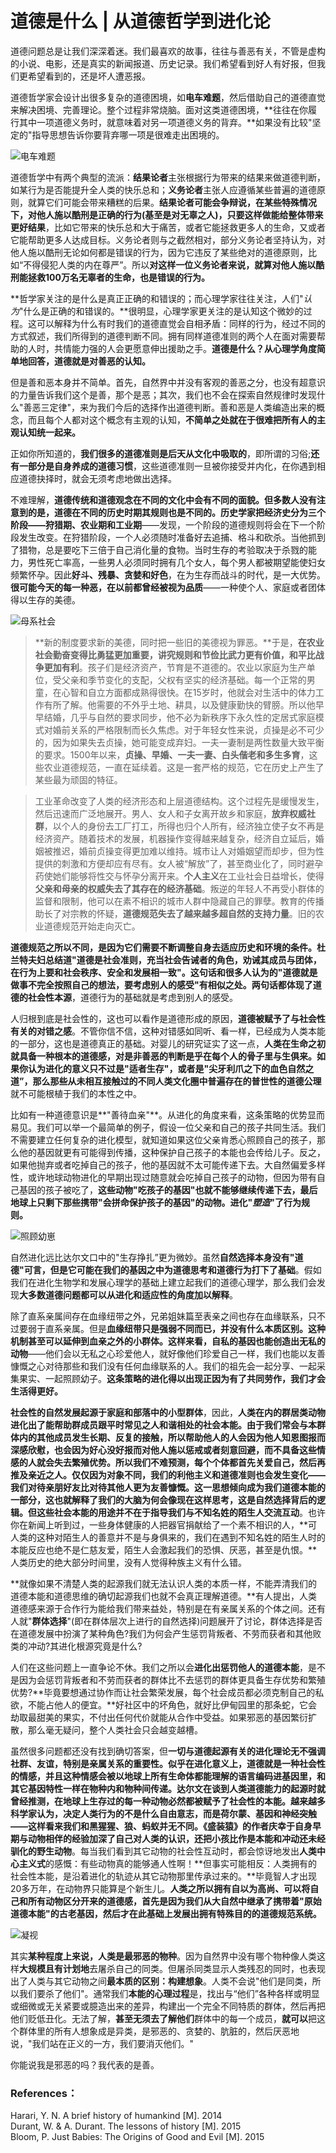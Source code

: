 # 道德是什么 | 从道德哲学到进化论

道德问题总是让我们深深着迷。我们最喜欢的故事，往往与善恶有关，不管是虚构的小说、电影，还是真实的新闻报道、历史记录。我们希望看到好人有好报，但我们更希望看到的，还是坏人遭恶报。

道德哲学家会设计出很多复杂的道德困境，如**电车难题**，然后借助自己的道德直觉来解决困境、完善理论。整个过程非常烧脑。面对这类道德困境，**往往在你履行其中一项道德义务时，就意味着对另一项道德义务的背弃。**如果没有比较"坚定的"指导思想告诉你要背弃哪一项是很难走出困境的。

![电车难题](https://github.com/GUANGWEIYU/notes/images/1.png)

道德哲学中有两个典型的流派：**结果论者**主张根据行为带来的结果来做道德判断，如某行为是否能提升全人类的快乐总和；**义务论者**主张人应遵循某些普遍的道德原则，就算它们可能会带来糟糕的后果。**结果论者可能会争辩说，在某些特殊情况下，对他人施以酷刑是正确的行为(基至是对无辜之人)，只要这样做能给整体带来更好结果**，比如它带来的快乐总和大于痛苦，或者它能拯救更多人的生命，又或者它能帮助更多人达成目标。义务论者则与之截然相对，部分义务论者坚持认为，对他人施以酷刑无论如何都是错误的行为，因为它违反了某些绝对的道德原则，比如“不得侵犯人类的内在尊严”。所以**对这样一位义务论者来说，就算对他人施以酷刑能拯救100万名无辜者的生命，也是错误的行为。**

**哲学家关注的是什么是真正正确的和错误的；而心理学家往往关注，人们"*认为*"什么是正确的和错误的。**很明显，心理学家更关注的是认知这个微妙的过程。这可以解释为什么有时我们的道德直觉会自相矛盾：同样的行为，经过不同的方式叙述，我们所得到的道德判断不同。拥有同样道德准则的两个人在面对需要帮助的人时，共情能力强的人会更愿意伸出援助之手。**道德是什么？从心理学角度简单地回答，道德就是对善恶的认知。**

但是善和恶本身并不简单。首先，自然界中并没有客观的善恶之分，也没有超意识的力量告诉我们这个是善，那个是恶；其次，我们也不会在探索自然规律时发现什么"善恶三定律"，来为我们今后的选择作出道德判断。善和恶是人类编造出来的概念，而且每个人都对这个概念有主观的认知，**不简单之处就在于很难把所有人的主观认知统一起来。**

正如你所知道的，**我们很多的道德准则是后天从文化中吸取的**，即所谓的习俗;**还有一部分是自身养成的道德习惯**，这些道德准则一旦被你接受并内化，在你遇到相应道德抉择时，就会无须考虑地做出选择。

不难理解，**道德传统和道德观念在不同的文化中会有不同的面貌。**但多数人没有注意到的是，**道德在不同的历史时期其规则也是不同的**。历史学家把经济史分为三个阶段——**狩猎期**、**农业期**和**工业期**——发现，一个阶段的道德规则将会在下一个阶段发生改变。在狩猎阶段，一个人必须随时准备好去追捕、格斗和砍杀。当他抓到了猎物，总是要吃下三倍于自己消化量的食物。当时生存的考验取决于杀戮的能力，男性死亡率高，一些男人必须同时拥有几个女人，每个男人都被期望能使妇女频繁怀孕。因此**好斗、残暴、贪婪和好色**，在为生存而战斗的时代，是一大优势。**很可能今天的每一种恶，在以前都曾经被视为品质**——一种使个人、家庭或者团体得以生存的美德。

![母系社会](https://github.com/GUANGWEIYU/notes/images/2.png)

> **新的制度要求新的美德，同时把一些旧的美德视为罪恶。**于是，**在农业社会勤奋变得比勇猛更加重要，讲究规则和节俭比武力更有价值，和平比战争更加有利**。孩子们是经济资产，节育是不道德的。农业以家庭为生产单位，受父亲和季节变化的支配，父权有坚实的经济基础。每一个正常的男童，在心智和自立方面都成熟得很快。在15岁时，他就会对生活中的体力工作有所了解。他需要的不外乎土地、耕具，以及健康勤快的臂膀。所以他早早结婚，几乎与自然的要求同步，他不必为新秩序下永久性的定居式家庭模式对婚前关系的严格限制而长久焦虑。对于年轻女性来说，贞操是必不可少的，因为如果失去贞操，她可能变成弃妇。一夫一妻制是两性数量大致平衡的要求。1500年以来，**贞操、早婚、一夫一妻、白头偕老和多生多育**，这些农业道德规范，一直在延续着。这是一套严格的规范，它在历史上产生了某些最为顽固的特征。

> 工业革命改变了人类的经济形态和上层道德结构。这个过程先是缓慢发生，然后迅速而广泛地展开。男人、女人和子女离开故乡和家庭，**放弃权威社群**，以个人的身份去工厂打工，所得也归个人所有，经济独立使子女不再是经济资产。随着技术的发展，机器操作变得越来越复杂，经济自立延后，婚姻被推迟，婚前贞操变得更加难以维持。城市让人对婚姻望而却步，但为性提供的刺激和方便却应有尽有。女人被“解放”了，甚至商业化了，同时避孕药使她们能够将性交与怀孕分离开来。**个人主义**在工业社会日益增长，使得**父亲和母亲的权威失去了其存在的经济基础**。叛逆的年轻人不再受小群体的监督和限制，他可以在素不相识的城市人群中隐藏自己的罪孽。教育的传播助长了对宗教的怀疑，**道德规范失去了越来越多超自然的支持力量**。旧的农业道德规范开始走向灭亡。

**道德规范之所以不同，是因为它们需要不断调整自身去适应历史和环境的条件。**杜兰特夫妇总结道"**道德是社会准则，充当社会告诫者的角色，劝诫其成员与团体，在行为上要和社会秩序、安全和发展相一致**"。这句话和很多人认为的"道德就是做事不完全按照自己的想法，要考虑别人的感受"有相似之处。两句话都体现了**道德的社会性本源**，道德行为的基础就是考虑到别人的感受。

人归根到底是社会性的，这也可以看作是道德形成的原因，**道德被赋予了与社会性有关的对错之感**。不管你信不信，这种对错感如同听、看一样，已经成为人类本能的一部分，这也是道德真正的基础。对婴儿的研究证实了这一点，**人类在生命之初就具备一种根本的道德感，对是非善恶的判断是乎在每个人的骨子里与生俱来。**如果你认为进化的意义只不过是"适者生存"，或者是"尖牙利爪之下的血色自然之道”，那么**那些从未相互接触过的不同人类文化圈中普遍存在的普世性的道德公理**就不可能根植于我们的本性之中。

比如有一种道德意识是**"善待血亲"**。从进化的角度来看，这条策略的优势显而易见。我们可以举一个最简单的例子，假设一位父亲和自己的孩子共同生活。我们不需要建立任何复杂的进化模型，就知道如果这位父亲肯悉心照顾自己的孩子，那么他的基因就更有可能得到传播，这种保护自己孩子的本能也会传给儿子。反之，如果他抛弃或者吃掉自己的孩子，他的基因就不太可能传递下去。大自然偏爱多样性，或许地球动物进化的早期出现过随意就会吃掉自己孩子的动物，但因为带有自己基因的孩子被吃了，**这些动物"吃孩子的基因"也就不能够继续传递下去，最后地球上只剩下那些携带"会拼命保护孩子的基因"的动物。进化"*塑造*"了行为规则。**

![照顾幼崽](https://github.com/GUANGWEIYU/notes/images/3.png)

自然进化远比达尔文口中的"生存挣扎”更为微妙。虽然**自然选择本身没有"道德"可言，但是它可能在我们的基因之中为道德思考和道德行为打下了基础**。假如我们在进化生物学和发展心理学的基础上建立起我们的道德心理学，那么我们会发现**大多数道德问题都可以从进化和适应性的角度加以解释**。

除了直系亲属间存在血缘纽带之外，兄弟姐妹篇至表亲之间也存在血缘联系，只不过要弱于直系亲属。但是**血缘纽带只是强弱不同而已，并没有什么本质区别。这种机制甚至可以延伸到血亲之外的小群体。这样来看，自私的基因也能创造出无私的动物**——他们会以无私之心珍爱他人，就好像他们珍爱自己一样，我们也能以友善慷慨之心对待那些和我们没有任何血缘联系的人。我们的祖先会一起分享、一起采集果实、一起照顾幼子。**这条策略的进化得以出现正因为有了共同劳作，我们才会生活得更好。**

**社会性的自然发展起源于家庭和部落中的小型群体**，因此，**人类在内的群居类动物进化出了能帮助群成员跟平时常见之人和谐相处的社会本能。**由于我们常会与本群体内的其他成员发生长期、反复的接触，所以帮助他人的人会因为他人知恩图报而深感欣慰，也会因为好心没好报而对他人施以惩戒或者刻意回避，而不具备这些情感的人就会失去繁殖优势。所以我们不难预测，**每个个体都首先关爱自己，然后再推及亲近之人。仅仅因为对象不同，我们的利他主义和道德准则也会发生变化**——我们对待亲朋好友比对待其他人更为友善慷慨。这一思想倾向成为我们道德本能的一部分，这也就解释了我们的大脑为何会像现在这样思考，这是自然选择背后的逻辑。但**这些社会本能的用途并不在于指导我们与不知名姓的陌生人交流互动**。也许你在新闻上听到过，一些身体健康的人把器官捐献给了一个素不相识的人，**可人类的这种对陌生人的善意并不是与身俱来的，我们在遇到不知名姓的陌生人时的本能反应也绝不是仁慈友爱，陌生人会激起我们的恐惧、厌恶，甚至是仇恨。**人类历史的绝大部分时间里，没有人觉得种族主义有什么错。

**就像如果不清楚人类的起源我们就无法认识人类的本质一样，不能弄清我们的道德本能和道德思维的确切起源我们也就不会真正理解道德。**有人提出，人类道德感来源于合作行为能给我们带来益处，特别是在有亲属关系的个体之间。还有人就"**群体选择**"(即在群体层次上进行的自然选择)问题展开了讨论，群体选择是否在道德发展中扮演了某种角色?我们为何会产生惩罚背叛者、不劳而获者和其他败类的冲动?其进化根源究竟是什么?

人们在这些问题上一直争论不休。我们之所以会**进化出惩罚他人的道德本能**，是不是因为会惩罚背叛者和不劳而获者的群体比不去惩罚的群体更具备生存优势和繁殖优势?**毕竟要想通过协作而让社会繁荣发展，每个社会成员都必须克制自己的私欲，不能占他人的便宜。**好社区中的坏角色，就好比伊甸园里的那条蛇，它会劫取最甜美的果实，不付出任何代价就能从合作中受益。如果邪恶的基因繁衍扩散，那么毫无疑问，整个人类社会只会越变越槽。

虽然很多问题都还没有找到确切答案，但**一切与道德起源有关的进化理论无不强调社群、友谊，特别是亲属关系的重要性。似乎在进化意义上，道德就是一种社会性的情感，并且这种情感会被以地球上所有生命体都能理解的语言编码进基因里，和其它基因特性一样在物种内和物种间传递。**达尔文在谈到人类道德能力的起源时就曾经推测，**在地球上生存过的每一种动物必然都被赋予了社会性的本能**。越来越多科学家认为，决定人类行为的不是什么自由意志，而是荷尔蒙、基因和神经突触——这样看来我们和黑猩猩、狼、蚂蚁并无不同。《盛装猿》的作者庆幸于自身早期与动物相伴的经验加深了自己对人类的认识，还**把小孩比作是本能和冲动还未经驯化的野生动物**。每当我们看到其它动物的社会性互动时，都会惊讶地发出**人类中心主义式**的感慨：有些动物真的能够通人性啊！**但事实可能相反：人类拥有的社会性本能，是沿着进化的轨迹从其它动物那里传承过来的。**毕竟智人才出现20多万年，在动物界只能算是个新生儿。**人类之所以拥有自以为高尚、可以将自己和所有动物区分开来的道德感，首先是因为我们从大自然中继承了携带着"原始道德本能"的古老基因，然后才在此基础上发展出拥有特殊目的的道德规范系统。**

![凝视](https://github.com/GUANGWEIYU/notes/images/4.png)

其实**某种程度上来说，人类是最邪恶的物种**。因为自然界中没有哪个物种像人类这样**大规模且有计划地**去屠杀自己的同类。但屠杀同类显示人类残忍的同时，也表现出了人类与其它动物之间**最本质的区别：构建想象**。人类不会说"他们是同类，所以我们要杀了他们"。通常我们**本能的心理过程**是，找出与“他们”各种各样或明显或细微或无关紧要或臆造出来的差异，构建出一个完全不同特质的群体，然后再把他们贬低丑化。无法了解，**甚至无须去了解他们**群体中的每一个成员，**就可以**把这个群体里的所有人想象成是异类，是邪恶的、贪婪的、肮脏的，然后厌恶地说，"我们站在正义的一方，我们要消灭他们。"

你能说我是邪恶的吗？我代表的是善。



### References：<br />
Harari, Y. N.  A brief history of humankind [M].  2014<br />
Durant, W. & A. Durant.  The lessons of history [M].  2015<br />
Bloom, P.  Just Babies: The Origins of Good and Evil [M].  2015
